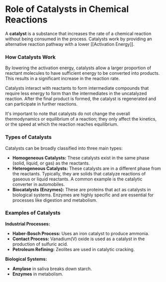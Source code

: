 # Role of Catalysts in Chemical Reactions

A **catalyst** is a substance that increases the rate of a chemical reaction without being consumed in the process. Catalysts work by providing an alternative reaction pathway with a lower [[Activation Energy]].

### How Catalysts Work

By lowering the activation energy, catalysts allow a larger proportion of reactant molecules to have sufficient energy to be converted into products. This results in a significant increase in the reaction rate.

Catalysts interact with reactants to form intermediate compounds that require less energy to form than the intermediates in the uncatalyzed reaction. After the final product is formed, the catalyst is regenerated and can participate in further reactions.

It's important to note that catalysts do not change the overall thermodynamics or equilibrium of a reaction; they only affect the kinetics, or the speed at which the reaction reaches equilibrium.

### Types of Catalysts

Catalysts can be broadly classified into three main types:

*   **Homogeneous Catalysts:** These catalysts exist in the same phase (solid, liquid, or gas) as the reactants.
*   **Heterogeneous Catalysts:** These catalysts are in a different phase from the reactants. Typically, they are solids that catalyze reactions of gaseous or liquid reactants. A common example is the catalytic converter in automobiles.
*   **Biocatalysts (Enzymes):** These are proteins that act as catalysts in biological systems. Enzymes are highly specific and are essential for processes like digestion and metabolism.

### Examples of Catalysts

**Industrial Processes:**
*   **Haber-Bosch Process:** Uses an iron catalyst to produce ammonia.
*   **Contact Process:** Vanadium(V) oxide is used as a catalyst in the production of sulfuric acid.
*   **Petroleum Refining:** Zeolites are used in catalytic cracking.

**Biological Systems:**
*   **Amylase** in saliva breaks down starch.
*   **Enzymes** in metabolism.
